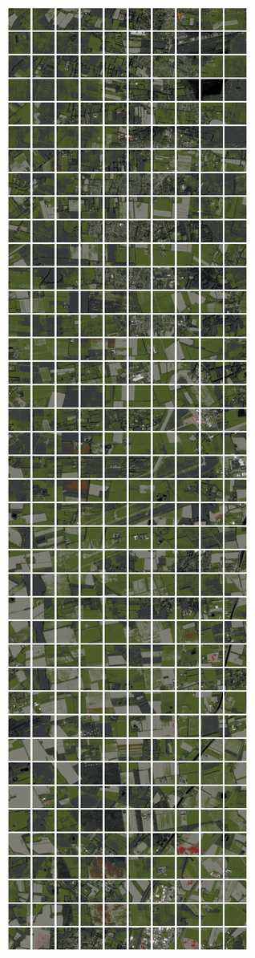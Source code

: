 <html>
<div>
<img src="https://github.com/HakkaTjakka/NL_TILE_MAP/blob/main/18/646/-1064/r.6460.-10640.png" height="44" width="44">
<img src="https://github.com/HakkaTjakka/NL_TILE_MAP/blob/main/18/646/-1064/r.6461.-10640.png" height="44" width="44">
<img src="https://github.com/HakkaTjakka/NL_TILE_MAP/blob/main/18/646/-1064/r.6462.-10640.png" height="44" width="44">
<img src="https://github.com/HakkaTjakka/NL_TILE_MAP/blob/main/18/646/-1064/r.6463.-10640.png" height="44" width="44">
<img src="https://github.com/HakkaTjakka/NL_TILE_MAP/blob/main/18/646/-1064/r.6464.-10640.png" height="44" width="44">
<img src="https://github.com/HakkaTjakka/NL_TILE_MAP/blob/main/18/646/-1064/r.6465.-10640.png" height="44" width="44">
<img src="https://github.com/HakkaTjakka/NL_TILE_MAP/blob/main/18/646/-1064/r.6466.-10640.png" height="44" width="44">
<img src="https://github.com/HakkaTjakka/NL_TILE_MAP/blob/main/18/646/-1064/r.6467.-10640.png" height="44" width="44">
<img src="https://github.com/HakkaTjakka/NL_TILE_MAP/blob/main/18/646/-1064/r.6468.-10640.png" height="44" width="44">
<img src="https://github.com/HakkaTjakka/NL_TILE_MAP/blob/main/18/646/-1064/r.6469.-10640.png" height="44" width="44">
<img src="https://github.com/HakkaTjakka/NL_TILE_MAP/blob/main/18/647/-1064/r.6470.-10640.png" height="44" width="44">
<img src="https://github.com/HakkaTjakka/NL_TILE_MAP/blob/main/18/647/-1064/r.6471.-10640.png" height="44" width="44">
<img src="https://github.com/HakkaTjakka/NL_TILE_MAP/blob/main/18/647/-1064/r.6472.-10640.png" height="44" width="44">
<img src="https://github.com/HakkaTjakka/NL_TILE_MAP/blob/main/18/647/-1064/r.6473.-10640.png" height="44" width="44">
<img src="https://github.com/HakkaTjakka/NL_TILE_MAP/blob/main/18/647/-1064/r.6474.-10640.png" height="44" width="44">
<img src="https://github.com/HakkaTjakka/NL_TILE_MAP/blob/main/18/647/-1064/r.6475.-10640.png" height="44" width="44">
<img src="https://github.com/HakkaTjakka/NL_TILE_MAP/blob/main/18/647/-1064/r.6476.-10640.png" height="44" width="44">
<img src="https://github.com/HakkaTjakka/NL_TILE_MAP/blob/main/18/647/-1064/r.6477.-10640.png" height="44" width="44">
<img src="https://github.com/HakkaTjakka/NL_TILE_MAP/blob/main/18/647/-1064/r.6478.-10640.png" height="44" width="44">
<img src="https://github.com/HakkaTjakka/NL_TILE_MAP/blob/main/18/647/-1064/r.6479.-10640.png" height="44" width="44">
<br>
<img src="https://github.com/HakkaTjakka/NL_TILE_MAP/blob/main/18/646/-1064/r.6460.-10639.png" height="44" width="44">
<img src="https://github.com/HakkaTjakka/NL_TILE_MAP/blob/main/18/646/-1064/r.6461.-10639.png" height="44" width="44">
<img src="https://github.com/HakkaTjakka/NL_TILE_MAP/blob/main/18/646/-1064/r.6462.-10639.png" height="44" width="44">
<img src="https://github.com/HakkaTjakka/NL_TILE_MAP/blob/main/18/646/-1064/r.6463.-10639.png" height="44" width="44">
<img src="https://github.com/HakkaTjakka/NL_TILE_MAP/blob/main/18/646/-1064/r.6464.-10639.png" height="44" width="44">
<img src="https://github.com/HakkaTjakka/NL_TILE_MAP/blob/main/18/646/-1064/r.6465.-10639.png" height="44" width="44">
<img src="https://github.com/HakkaTjakka/NL_TILE_MAP/blob/main/18/646/-1064/r.6466.-10639.png" height="44" width="44">
<img src="https://github.com/HakkaTjakka/NL_TILE_MAP/blob/main/18/646/-1064/r.6467.-10639.png" height="44" width="44">
<img src="https://github.com/HakkaTjakka/NL_TILE_MAP/blob/main/18/646/-1064/r.6468.-10639.png" height="44" width="44">
<img src="https://github.com/HakkaTjakka/NL_TILE_MAP/blob/main/18/646/-1064/r.6469.-10639.png" height="44" width="44">
<img src="https://github.com/HakkaTjakka/NL_TILE_MAP/blob/main/18/647/-1064/r.6470.-10639.png" height="44" width="44">
<img src="https://github.com/HakkaTjakka/NL_TILE_MAP/blob/main/18/647/-1064/r.6471.-10639.png" height="44" width="44">
<img src="https://github.com/HakkaTjakka/NL_TILE_MAP/blob/main/18/647/-1064/r.6472.-10639.png" height="44" width="44">
<img src="https://github.com/HakkaTjakka/NL_TILE_MAP/blob/main/18/647/-1064/r.6473.-10639.png" height="44" width="44">
<img src="https://github.com/HakkaTjakka/NL_TILE_MAP/blob/main/18/647/-1064/r.6474.-10639.png" height="44" width="44">
<img src="https://github.com/HakkaTjakka/NL_TILE_MAP/blob/main/18/647/-1064/r.6475.-10639.png" height="44" width="44">
<img src="https://github.com/HakkaTjakka/NL_TILE_MAP/blob/main/18/647/-1064/r.6476.-10639.png" height="44" width="44">
<img src="https://github.com/HakkaTjakka/NL_TILE_MAP/blob/main/18/647/-1064/r.6477.-10639.png" height="44" width="44">
<img src="https://github.com/HakkaTjakka/NL_TILE_MAP/blob/main/18/647/-1064/r.6478.-10639.png" height="44" width="44">
<img src="https://github.com/HakkaTjakka/NL_TILE_MAP/blob/main/18/647/-1064/r.6479.-10639.png" height="44" width="44">
<br>
<img src="https://github.com/HakkaTjakka/NL_TILE_MAP/blob/main/18/646/-1064/r.6460.-10638.png" height="44" width="44">
<img src="https://github.com/HakkaTjakka/NL_TILE_MAP/blob/main/18/646/-1064/r.6461.-10638.png" height="44" width="44">
<img src="https://github.com/HakkaTjakka/NL_TILE_MAP/blob/main/18/646/-1064/r.6462.-10638.png" height="44" width="44">
<img src="https://github.com/HakkaTjakka/NL_TILE_MAP/blob/main/18/646/-1064/r.6463.-10638.png" height="44" width="44">
<img src="https://github.com/HakkaTjakka/NL_TILE_MAP/blob/main/18/646/-1064/r.6464.-10638.png" height="44" width="44">
<img src="https://github.com/HakkaTjakka/NL_TILE_MAP/blob/main/18/646/-1064/r.6465.-10638.png" height="44" width="44">
<img src="https://github.com/HakkaTjakka/NL_TILE_MAP/blob/main/18/646/-1064/r.6466.-10638.png" height="44" width="44">
<img src="https://github.com/HakkaTjakka/NL_TILE_MAP/blob/main/18/646/-1064/r.6467.-10638.png" height="44" width="44">
<img src="https://github.com/HakkaTjakka/NL_TILE_MAP/blob/main/18/646/-1064/r.6468.-10638.png" height="44" width="44">
<img src="https://github.com/HakkaTjakka/NL_TILE_MAP/blob/main/18/646/-1064/r.6469.-10638.png" height="44" width="44">
<img src="https://github.com/HakkaTjakka/NL_TILE_MAP/blob/main/18/647/-1064/r.6470.-10638.png" height="44" width="44">
<img src="https://github.com/HakkaTjakka/NL_TILE_MAP/blob/main/18/647/-1064/r.6471.-10638.png" height="44" width="44">
<img src="https://github.com/HakkaTjakka/NL_TILE_MAP/blob/main/18/647/-1064/r.6472.-10638.png" height="44" width="44">
<img src="https://github.com/HakkaTjakka/NL_TILE_MAP/blob/main/18/647/-1064/r.6473.-10638.png" height="44" width="44">
<img src="https://github.com/HakkaTjakka/NL_TILE_MAP/blob/main/18/647/-1064/r.6474.-10638.png" height="44" width="44">
<img src="https://github.com/HakkaTjakka/NL_TILE_MAP/blob/main/18/647/-1064/r.6475.-10638.png" height="44" width="44">
<img src="https://github.com/HakkaTjakka/NL_TILE_MAP/blob/main/18/647/-1064/r.6476.-10638.png" height="44" width="44">
<img src="https://github.com/HakkaTjakka/NL_TILE_MAP/blob/main/18/647/-1064/r.6477.-10638.png" height="44" width="44">
<img src="https://github.com/HakkaTjakka/NL_TILE_MAP/blob/main/18/647/-1064/r.6478.-10638.png" height="44" width="44">
<img src="https://github.com/HakkaTjakka/NL_TILE_MAP/blob/main/18/647/-1064/r.6479.-10638.png" height="44" width="44">
<br>
<img src="https://github.com/HakkaTjakka/NL_TILE_MAP/blob/main/18/646/-1064/r.6460.-10637.png" height="44" width="44">
<img src="https://github.com/HakkaTjakka/NL_TILE_MAP/blob/main/18/646/-1064/r.6461.-10637.png" height="44" width="44">
<img src="https://github.com/HakkaTjakka/NL_TILE_MAP/blob/main/18/646/-1064/r.6462.-10637.png" height="44" width="44">
<img src="https://github.com/HakkaTjakka/NL_TILE_MAP/blob/main/18/646/-1064/r.6463.-10637.png" height="44" width="44">
<img src="https://github.com/HakkaTjakka/NL_TILE_MAP/blob/main/18/646/-1064/r.6464.-10637.png" height="44" width="44">
<img src="https://github.com/HakkaTjakka/NL_TILE_MAP/blob/main/18/646/-1064/r.6465.-10637.png" height="44" width="44">
<img src="https://github.com/HakkaTjakka/NL_TILE_MAP/blob/main/18/646/-1064/r.6466.-10637.png" height="44" width="44">
<img src="https://github.com/HakkaTjakka/NL_TILE_MAP/blob/main/18/646/-1064/r.6467.-10637.png" height="44" width="44">
<img src="https://github.com/HakkaTjakka/NL_TILE_MAP/blob/main/18/646/-1064/r.6468.-10637.png" height="44" width="44">
<img src="https://github.com/HakkaTjakka/NL_TILE_MAP/blob/main/18/646/-1064/r.6469.-10637.png" height="44" width="44">
<img src="https://github.com/HakkaTjakka/NL_TILE_MAP/blob/main/18/647/-1064/r.6470.-10637.png" height="44" width="44">
<img src="https://github.com/HakkaTjakka/NL_TILE_MAP/blob/main/18/647/-1064/r.6471.-10637.png" height="44" width="44">
<img src="https://github.com/HakkaTjakka/NL_TILE_MAP/blob/main/18/647/-1064/r.6472.-10637.png" height="44" width="44">
<img src="https://github.com/HakkaTjakka/NL_TILE_MAP/blob/main/18/647/-1064/r.6473.-10637.png" height="44" width="44">
<img src="https://github.com/HakkaTjakka/NL_TILE_MAP/blob/main/18/647/-1064/r.6474.-10637.png" height="44" width="44">
<img src="https://github.com/HakkaTjakka/NL_TILE_MAP/blob/main/18/647/-1064/r.6475.-10637.png" height="44" width="44">
<img src="https://github.com/HakkaTjakka/NL_TILE_MAP/blob/main/18/647/-1064/r.6476.-10637.png" height="44" width="44">
<img src="https://github.com/HakkaTjakka/NL_TILE_MAP/blob/main/18/647/-1064/r.6477.-10637.png" height="44" width="44">
<img src="https://github.com/HakkaTjakka/NL_TILE_MAP/blob/main/18/647/-1064/r.6478.-10637.png" height="44" width="44">
<img src="https://github.com/HakkaTjakka/NL_TILE_MAP/blob/main/18/647/-1064/r.6479.-10637.png" height="44" width="44">
<br>
<img src="https://github.com/HakkaTjakka/NL_TILE_MAP/blob/main/18/646/-1064/r.6460.-10636.png" height="44" width="44">
<img src="https://github.com/HakkaTjakka/NL_TILE_MAP/blob/main/18/646/-1064/r.6461.-10636.png" height="44" width="44">
<img src="https://github.com/HakkaTjakka/NL_TILE_MAP/blob/main/18/646/-1064/r.6462.-10636.png" height="44" width="44">
<img src="https://github.com/HakkaTjakka/NL_TILE_MAP/blob/main/18/646/-1064/r.6463.-10636.png" height="44" width="44">
<img src="https://github.com/HakkaTjakka/NL_TILE_MAP/blob/main/18/646/-1064/r.6464.-10636.png" height="44" width="44">
<img src="https://github.com/HakkaTjakka/NL_TILE_MAP/blob/main/18/646/-1064/r.6465.-10636.png" height="44" width="44">
<img src="https://github.com/HakkaTjakka/NL_TILE_MAP/blob/main/18/646/-1064/r.6466.-10636.png" height="44" width="44">
<img src="https://github.com/HakkaTjakka/NL_TILE_MAP/blob/main/18/646/-1064/r.6467.-10636.png" height="44" width="44">
<img src="https://github.com/HakkaTjakka/NL_TILE_MAP/blob/main/18/646/-1064/r.6468.-10636.png" height="44" width="44">
<img src="https://github.com/HakkaTjakka/NL_TILE_MAP/blob/main/18/646/-1064/r.6469.-10636.png" height="44" width="44">
<img src="https://github.com/HakkaTjakka/NL_TILE_MAP/blob/main/18/647/-1064/r.6470.-10636.png" height="44" width="44">
<img src="https://github.com/HakkaTjakka/NL_TILE_MAP/blob/main/18/647/-1064/r.6471.-10636.png" height="44" width="44">
<img src="https://github.com/HakkaTjakka/NL_TILE_MAP/blob/main/18/647/-1064/r.6472.-10636.png" height="44" width="44">
<img src="https://github.com/HakkaTjakka/NL_TILE_MAP/blob/main/18/647/-1064/r.6473.-10636.png" height="44" width="44">
<img src="https://github.com/HakkaTjakka/NL_TILE_MAP/blob/main/18/647/-1064/r.6474.-10636.png" height="44" width="44">
<img src="https://github.com/HakkaTjakka/NL_TILE_MAP/blob/main/18/647/-1064/r.6475.-10636.png" height="44" width="44">
<img src="https://github.com/HakkaTjakka/NL_TILE_MAP/blob/main/18/647/-1064/r.6476.-10636.png" height="44" width="44">
<img src="https://github.com/HakkaTjakka/NL_TILE_MAP/blob/main/18/647/-1064/r.6477.-10636.png" height="44" width="44">
<img src="https://github.com/HakkaTjakka/NL_TILE_MAP/blob/main/18/647/-1064/r.6478.-10636.png" height="44" width="44">
<img src="https://github.com/HakkaTjakka/NL_TILE_MAP/blob/main/18/647/-1064/r.6479.-10636.png" height="44" width="44">
<br>
<img src="https://github.com/HakkaTjakka/NL_TILE_MAP/blob/main/18/646/-1064/r.6460.-10635.png" height="44" width="44">
<img src="https://github.com/HakkaTjakka/NL_TILE_MAP/blob/main/18/646/-1064/r.6461.-10635.png" height="44" width="44">
<img src="https://github.com/HakkaTjakka/NL_TILE_MAP/blob/main/18/646/-1064/r.6462.-10635.png" height="44" width="44">
<img src="https://github.com/HakkaTjakka/NL_TILE_MAP/blob/main/18/646/-1064/r.6463.-10635.png" height="44" width="44">
<img src="https://github.com/HakkaTjakka/NL_TILE_MAP/blob/main/18/646/-1064/r.6464.-10635.png" height="44" width="44">
<img src="https://github.com/HakkaTjakka/NL_TILE_MAP/blob/main/18/646/-1064/r.6465.-10635.png" height="44" width="44">
<img src="https://github.com/HakkaTjakka/NL_TILE_MAP/blob/main/18/646/-1064/r.6466.-10635.png" height="44" width="44">
<img src="https://github.com/HakkaTjakka/NL_TILE_MAP/blob/main/18/646/-1064/r.6467.-10635.png" height="44" width="44">
<img src="https://github.com/HakkaTjakka/NL_TILE_MAP/blob/main/18/646/-1064/r.6468.-10635.png" height="44" width="44">
<img src="https://github.com/HakkaTjakka/NL_TILE_MAP/blob/main/18/646/-1064/r.6469.-10635.png" height="44" width="44">
<img src="https://github.com/HakkaTjakka/NL_TILE_MAP/blob/main/18/647/-1064/r.6470.-10635.png" height="44" width="44">
<img src="https://github.com/HakkaTjakka/NL_TILE_MAP/blob/main/18/647/-1064/r.6471.-10635.png" height="44" width="44">
<img src="https://github.com/HakkaTjakka/NL_TILE_MAP/blob/main/18/647/-1064/r.6472.-10635.png" height="44" width="44">
<img src="https://github.com/HakkaTjakka/NL_TILE_MAP/blob/main/18/647/-1064/r.6473.-10635.png" height="44" width="44">
<img src="https://github.com/HakkaTjakka/NL_TILE_MAP/blob/main/18/647/-1064/r.6474.-10635.png" height="44" width="44">
<img src="https://github.com/HakkaTjakka/NL_TILE_MAP/blob/main/18/647/-1064/r.6475.-10635.png" height="44" width="44">
<img src="https://github.com/HakkaTjakka/NL_TILE_MAP/blob/main/18/647/-1064/r.6476.-10635.png" height="44" width="44">
<img src="https://github.com/HakkaTjakka/NL_TILE_MAP/blob/main/18/647/-1064/r.6477.-10635.png" height="44" width="44">
<img src="https://github.com/HakkaTjakka/NL_TILE_MAP/blob/main/18/647/-1064/r.6478.-10635.png" height="44" width="44">
<img src="https://github.com/HakkaTjakka/NL_TILE_MAP/blob/main/18/647/-1064/r.6479.-10635.png" height="44" width="44">
<br>
<img src="https://github.com/HakkaTjakka/NL_TILE_MAP/blob/main/18/646/-1064/r.6460.-10634.png" height="44" width="44">
<img src="https://github.com/HakkaTjakka/NL_TILE_MAP/blob/main/18/646/-1064/r.6461.-10634.png" height="44" width="44">
<img src="https://github.com/HakkaTjakka/NL_TILE_MAP/blob/main/18/646/-1064/r.6462.-10634.png" height="44" width="44">
<img src="https://github.com/HakkaTjakka/NL_TILE_MAP/blob/main/18/646/-1064/r.6463.-10634.png" height="44" width="44">
<img src="https://github.com/HakkaTjakka/NL_TILE_MAP/blob/main/18/646/-1064/r.6464.-10634.png" height="44" width="44">
<img src="https://github.com/HakkaTjakka/NL_TILE_MAP/blob/main/18/646/-1064/r.6465.-10634.png" height="44" width="44">
<img src="https://github.com/HakkaTjakka/NL_TILE_MAP/blob/main/18/646/-1064/r.6466.-10634.png" height="44" width="44">
<img src="https://github.com/HakkaTjakka/NL_TILE_MAP/blob/main/18/646/-1064/r.6467.-10634.png" height="44" width="44">
<img src="https://github.com/HakkaTjakka/NL_TILE_MAP/blob/main/18/646/-1064/r.6468.-10634.png" height="44" width="44">
<img src="https://github.com/HakkaTjakka/NL_TILE_MAP/blob/main/18/646/-1064/r.6469.-10634.png" height="44" width="44">
<img src="https://github.com/HakkaTjakka/NL_TILE_MAP/blob/main/18/647/-1064/r.6470.-10634.png" height="44" width="44">
<img src="https://github.com/HakkaTjakka/NL_TILE_MAP/blob/main/18/647/-1064/r.6471.-10634.png" height="44" width="44">
<img src="https://github.com/HakkaTjakka/NL_TILE_MAP/blob/main/18/647/-1064/r.6472.-10634.png" height="44" width="44">
<img src="https://github.com/HakkaTjakka/NL_TILE_MAP/blob/main/18/647/-1064/r.6473.-10634.png" height="44" width="44">
<img src="https://github.com/HakkaTjakka/NL_TILE_MAP/blob/main/18/647/-1064/r.6474.-10634.png" height="44" width="44">
<img src="https://github.com/HakkaTjakka/NL_TILE_MAP/blob/main/18/647/-1064/r.6475.-10634.png" height="44" width="44">
<img src="https://github.com/HakkaTjakka/NL_TILE_MAP/blob/main/18/647/-1064/r.6476.-10634.png" height="44" width="44">
<img src="https://github.com/HakkaTjakka/NL_TILE_MAP/blob/main/18/647/-1064/r.6477.-10634.png" height="44" width="44">
<img src="https://github.com/HakkaTjakka/NL_TILE_MAP/blob/main/18/647/-1064/r.6478.-10634.png" height="44" width="44">
<img src="https://github.com/HakkaTjakka/NL_TILE_MAP/blob/main/18/647/-1064/r.6479.-10634.png" height="44" width="44">
<br>
<img src="https://github.com/HakkaTjakka/NL_TILE_MAP/blob/main/18/646/-1064/r.6460.-10633.png" height="44" width="44">
<img src="https://github.com/HakkaTjakka/NL_TILE_MAP/blob/main/18/646/-1064/r.6461.-10633.png" height="44" width="44">
<img src="https://github.com/HakkaTjakka/NL_TILE_MAP/blob/main/18/646/-1064/r.6462.-10633.png" height="44" width="44">
<img src="https://github.com/HakkaTjakka/NL_TILE_MAP/blob/main/18/646/-1064/r.6463.-10633.png" height="44" width="44">
<img src="https://github.com/HakkaTjakka/NL_TILE_MAP/blob/main/18/646/-1064/r.6464.-10633.png" height="44" width="44">
<img src="https://github.com/HakkaTjakka/NL_TILE_MAP/blob/main/18/646/-1064/r.6465.-10633.png" height="44" width="44">
<img src="https://github.com/HakkaTjakka/NL_TILE_MAP/blob/main/18/646/-1064/r.6466.-10633.png" height="44" width="44">
<img src="https://github.com/HakkaTjakka/NL_TILE_MAP/blob/main/18/646/-1064/r.6467.-10633.png" height="44" width="44">
<img src="https://github.com/HakkaTjakka/NL_TILE_MAP/blob/main/18/646/-1064/r.6468.-10633.png" height="44" width="44">
<img src="https://github.com/HakkaTjakka/NL_TILE_MAP/blob/main/18/646/-1064/r.6469.-10633.png" height="44" width="44">
<img src="https://github.com/HakkaTjakka/NL_TILE_MAP/blob/main/18/647/-1064/r.6470.-10633.png" height="44" width="44">
<img src="https://github.com/HakkaTjakka/NL_TILE_MAP/blob/main/18/647/-1064/r.6471.-10633.png" height="44" width="44">
<img src="https://github.com/HakkaTjakka/NL_TILE_MAP/blob/main/18/647/-1064/r.6472.-10633.png" height="44" width="44">
<img src="https://github.com/HakkaTjakka/NL_TILE_MAP/blob/main/18/647/-1064/r.6473.-10633.png" height="44" width="44">
<img src="https://github.com/HakkaTjakka/NL_TILE_MAP/blob/main/18/647/-1064/r.6474.-10633.png" height="44" width="44">
<img src="https://github.com/HakkaTjakka/NL_TILE_MAP/blob/main/18/647/-1064/r.6475.-10633.png" height="44" width="44">
<img src="https://github.com/HakkaTjakka/NL_TILE_MAP/blob/main/18/647/-1064/r.6476.-10633.png" height="44" width="44">
<img src="https://github.com/HakkaTjakka/NL_TILE_MAP/blob/main/18/647/-1064/r.6477.-10633.png" height="44" width="44">
<img src="https://github.com/HakkaTjakka/NL_TILE_MAP/blob/main/18/647/-1064/r.6478.-10633.png" height="44" width="44">
<img src="https://github.com/HakkaTjakka/NL_TILE_MAP/blob/main/18/647/-1064/r.6479.-10633.png" height="44" width="44">
<br>
<img src="https://github.com/HakkaTjakka/NL_TILE_MAP/blob/main/18/646/-1064/r.6460.-10632.png" height="44" width="44">
<img src="https://github.com/HakkaTjakka/NL_TILE_MAP/blob/main/18/646/-1064/r.6461.-10632.png" height="44" width="44">
<img src="https://github.com/HakkaTjakka/NL_TILE_MAP/blob/main/18/646/-1064/r.6462.-10632.png" height="44" width="44">
<img src="https://github.com/HakkaTjakka/NL_TILE_MAP/blob/main/18/646/-1064/r.6463.-10632.png" height="44" width="44">
<img src="https://github.com/HakkaTjakka/NL_TILE_MAP/blob/main/18/646/-1064/r.6464.-10632.png" height="44" width="44">
<img src="https://github.com/HakkaTjakka/NL_TILE_MAP/blob/main/18/646/-1064/r.6465.-10632.png" height="44" width="44">
<img src="https://github.com/HakkaTjakka/NL_TILE_MAP/blob/main/18/646/-1064/r.6466.-10632.png" height="44" width="44">
<img src="https://github.com/HakkaTjakka/NL_TILE_MAP/blob/main/18/646/-1064/r.6467.-10632.png" height="44" width="44">
<img src="https://github.com/HakkaTjakka/NL_TILE_MAP/blob/main/18/646/-1064/r.6468.-10632.png" height="44" width="44">
<img src="https://github.com/HakkaTjakka/NL_TILE_MAP/blob/main/18/646/-1064/r.6469.-10632.png" height="44" width="44">
<img src="https://github.com/HakkaTjakka/NL_TILE_MAP/blob/main/18/647/-1064/r.6470.-10632.png" height="44" width="44">
<img src="https://github.com/HakkaTjakka/NL_TILE_MAP/blob/main/18/647/-1064/r.6471.-10632.png" height="44" width="44">
<img src="https://github.com/HakkaTjakka/NL_TILE_MAP/blob/main/18/647/-1064/r.6472.-10632.png" height="44" width="44">
<img src="https://github.com/HakkaTjakka/NL_TILE_MAP/blob/main/18/647/-1064/r.6473.-10632.png" height="44" width="44">
<img src="https://github.com/HakkaTjakka/NL_TILE_MAP/blob/main/18/647/-1064/r.6474.-10632.png" height="44" width="44">
<img src="https://github.com/HakkaTjakka/NL_TILE_MAP/blob/main/18/647/-1064/r.6475.-10632.png" height="44" width="44">
<img src="https://github.com/HakkaTjakka/NL_TILE_MAP/blob/main/18/647/-1064/r.6476.-10632.png" height="44" width="44">
<img src="https://github.com/HakkaTjakka/NL_TILE_MAP/blob/main/18/647/-1064/r.6477.-10632.png" height="44" width="44">
<img src="https://github.com/HakkaTjakka/NL_TILE_MAP/blob/main/18/647/-1064/r.6478.-10632.png" height="44" width="44">
<img src="https://github.com/HakkaTjakka/NL_TILE_MAP/blob/main/18/647/-1064/r.6479.-10632.png" height="44" width="44">
<br>
<img src="https://github.com/HakkaTjakka/NL_TILE_MAP/blob/main/18/646/-1064/r.6460.-10631.png" height="44" width="44">
<img src="https://github.com/HakkaTjakka/NL_TILE_MAP/blob/main/18/646/-1064/r.6461.-10631.png" height="44" width="44">
<img src="https://github.com/HakkaTjakka/NL_TILE_MAP/blob/main/18/646/-1064/r.6462.-10631.png" height="44" width="44">
<img src="https://github.com/HakkaTjakka/NL_TILE_MAP/blob/main/18/646/-1064/r.6463.-10631.png" height="44" width="44">
<img src="https://github.com/HakkaTjakka/NL_TILE_MAP/blob/main/18/646/-1064/r.6464.-10631.png" height="44" width="44">
<img src="https://github.com/HakkaTjakka/NL_TILE_MAP/blob/main/18/646/-1064/r.6465.-10631.png" height="44" width="44">
<img src="https://github.com/HakkaTjakka/NL_TILE_MAP/blob/main/18/646/-1064/r.6466.-10631.png" height="44" width="44">
<img src="https://github.com/HakkaTjakka/NL_TILE_MAP/blob/main/18/646/-1064/r.6467.-10631.png" height="44" width="44">
<img src="https://github.com/HakkaTjakka/NL_TILE_MAP/blob/main/18/646/-1064/r.6468.-10631.png" height="44" width="44">
<img src="https://github.com/HakkaTjakka/NL_TILE_MAP/blob/main/18/646/-1064/r.6469.-10631.png" height="44" width="44">
<img src="https://github.com/HakkaTjakka/NL_TILE_MAP/blob/main/18/647/-1064/r.6470.-10631.png" height="44" width="44">
<img src="https://github.com/HakkaTjakka/NL_TILE_MAP/blob/main/18/647/-1064/r.6471.-10631.png" height="44" width="44">
<img src="https://github.com/HakkaTjakka/NL_TILE_MAP/blob/main/18/647/-1064/r.6472.-10631.png" height="44" width="44">
<img src="https://github.com/HakkaTjakka/NL_TILE_MAP/blob/main/18/647/-1064/r.6473.-10631.png" height="44" width="44">
<img src="https://github.com/HakkaTjakka/NL_TILE_MAP/blob/main/18/647/-1064/r.6474.-10631.png" height="44" width="44">
<img src="https://github.com/HakkaTjakka/NL_TILE_MAP/blob/main/18/647/-1064/r.6475.-10631.png" height="44" width="44">
<img src="https://github.com/HakkaTjakka/NL_TILE_MAP/blob/main/18/647/-1064/r.6476.-10631.png" height="44" width="44">
<img src="https://github.com/HakkaTjakka/NL_TILE_MAP/blob/main/18/647/-1064/r.6477.-10631.png" height="44" width="44">
<img src="https://github.com/HakkaTjakka/NL_TILE_MAP/blob/main/18/647/-1064/r.6478.-10631.png" height="44" width="44">
<img src="https://github.com/HakkaTjakka/NL_TILE_MAP/blob/main/18/647/-1064/r.6479.-10631.png" height="44" width="44">
<br>
<img src="https://github.com/HakkaTjakka/NL_TILE_MAP/blob/main/18/646/-1063/r.6460.-10630.png" height="44" width="44">
<img src="https://github.com/HakkaTjakka/NL_TILE_MAP/blob/main/18/646/-1063/r.6461.-10630.png" height="44" width="44">
<img src="https://github.com/HakkaTjakka/NL_TILE_MAP/blob/main/18/646/-1063/r.6462.-10630.png" height="44" width="44">
<img src="https://github.com/HakkaTjakka/NL_TILE_MAP/blob/main/18/646/-1063/r.6463.-10630.png" height="44" width="44">
<img src="https://github.com/HakkaTjakka/NL_TILE_MAP/blob/main/18/646/-1063/r.6464.-10630.png" height="44" width="44">
<img src="https://github.com/HakkaTjakka/NL_TILE_MAP/blob/main/18/646/-1063/r.6465.-10630.png" height="44" width="44">
<img src="https://github.com/HakkaTjakka/NL_TILE_MAP/blob/main/18/646/-1063/r.6466.-10630.png" height="44" width="44">
<img src="https://github.com/HakkaTjakka/NL_TILE_MAP/blob/main/18/646/-1063/r.6467.-10630.png" height="44" width="44">
<img src="https://github.com/HakkaTjakka/NL_TILE_MAP/blob/main/18/646/-1063/r.6468.-10630.png" height="44" width="44">
<img src="https://github.com/HakkaTjakka/NL_TILE_MAP/blob/main/18/646/-1063/r.6469.-10630.png" height="44" width="44">
<img src="https://github.com/HakkaTjakka/NL_TILE_MAP/blob/main/18/647/-1063/r.6470.-10630.png" height="44" width="44">
<img src="https://github.com/HakkaTjakka/NL_TILE_MAP/blob/main/18/647/-1063/r.6471.-10630.png" height="44" width="44">
<img src="https://github.com/HakkaTjakka/NL_TILE_MAP/blob/main/18/647/-1063/r.6472.-10630.png" height="44" width="44">
<img src="https://github.com/HakkaTjakka/NL_TILE_MAP/blob/main/18/647/-1063/r.6473.-10630.png" height="44" width="44">
<img src="https://github.com/HakkaTjakka/NL_TILE_MAP/blob/main/18/647/-1063/r.6474.-10630.png" height="44" width="44">
<img src="https://github.com/HakkaTjakka/NL_TILE_MAP/blob/main/18/647/-1063/r.6475.-10630.png" height="44" width="44">
<img src="https://github.com/HakkaTjakka/NL_TILE_MAP/blob/main/18/647/-1063/r.6476.-10630.png" height="44" width="44">
<img src="https://github.com/HakkaTjakka/NL_TILE_MAP/blob/main/18/647/-1063/r.6477.-10630.png" height="44" width="44">
<img src="https://github.com/HakkaTjakka/NL_TILE_MAP/blob/main/18/647/-1063/r.6478.-10630.png" height="44" width="44">
<img src="https://github.com/HakkaTjakka/NL_TILE_MAP/blob/main/18/647/-1063/r.6479.-10630.png" height="44" width="44">
<br>
<img src="https://github.com/HakkaTjakka/NL_TILE_MAP/blob/main/18/646/-1063/r.6460.-10629.png" height="44" width="44">
<img src="https://github.com/HakkaTjakka/NL_TILE_MAP/blob/main/18/646/-1063/r.6461.-10629.png" height="44" width="44">
<img src="https://github.com/HakkaTjakka/NL_TILE_MAP/blob/main/18/646/-1063/r.6462.-10629.png" height="44" width="44">
<img src="https://github.com/HakkaTjakka/NL_TILE_MAP/blob/main/18/646/-1063/r.6463.-10629.png" height="44" width="44">
<img src="https://github.com/HakkaTjakka/NL_TILE_MAP/blob/main/18/646/-1063/r.6464.-10629.png" height="44" width="44">
<img src="https://github.com/HakkaTjakka/NL_TILE_MAP/blob/main/18/646/-1063/r.6465.-10629.png" height="44" width="44">
<img src="https://github.com/HakkaTjakka/NL_TILE_MAP/blob/main/18/646/-1063/r.6466.-10629.png" height="44" width="44">
<img src="https://github.com/HakkaTjakka/NL_TILE_MAP/blob/main/18/646/-1063/r.6467.-10629.png" height="44" width="44">
<img src="https://github.com/HakkaTjakka/NL_TILE_MAP/blob/main/18/646/-1063/r.6468.-10629.png" height="44" width="44">
<img src="https://github.com/HakkaTjakka/NL_TILE_MAP/blob/main/18/646/-1063/r.6469.-10629.png" height="44" width="44">
<img src="https://github.com/HakkaTjakka/NL_TILE_MAP/blob/main/18/647/-1063/r.6470.-10629.png" height="44" width="44">
<img src="https://github.com/HakkaTjakka/NL_TILE_MAP/blob/main/18/647/-1063/r.6471.-10629.png" height="44" width="44">
<img src="https://github.com/HakkaTjakka/NL_TILE_MAP/blob/main/18/647/-1063/r.6472.-10629.png" height="44" width="44">
<img src="https://github.com/HakkaTjakka/NL_TILE_MAP/blob/main/18/647/-1063/r.6473.-10629.png" height="44" width="44">
<img src="https://github.com/HakkaTjakka/NL_TILE_MAP/blob/main/18/647/-1063/r.6474.-10629.png" height="44" width="44">
<img src="https://github.com/HakkaTjakka/NL_TILE_MAP/blob/main/18/647/-1063/r.6475.-10629.png" height="44" width="44">
<img src="https://github.com/HakkaTjakka/NL_TILE_MAP/blob/main/18/647/-1063/r.6476.-10629.png" height="44" width="44">
<img src="https://github.com/HakkaTjakka/NL_TILE_MAP/blob/main/18/647/-1063/r.6477.-10629.png" height="44" width="44">
<img src="https://github.com/HakkaTjakka/NL_TILE_MAP/blob/main/18/647/-1063/r.6478.-10629.png" height="44" width="44">
<img src="https://github.com/HakkaTjakka/NL_TILE_MAP/blob/main/18/647/-1063/r.6479.-10629.png" height="44" width="44">
<br>
<img src="https://github.com/HakkaTjakka/NL_TILE_MAP/blob/main/18/646/-1063/r.6460.-10628.png" height="44" width="44">
<img src="https://github.com/HakkaTjakka/NL_TILE_MAP/blob/main/18/646/-1063/r.6461.-10628.png" height="44" width="44">
<img src="https://github.com/HakkaTjakka/NL_TILE_MAP/blob/main/18/646/-1063/r.6462.-10628.png" height="44" width="44">
<img src="https://github.com/HakkaTjakka/NL_TILE_MAP/blob/main/18/646/-1063/r.6463.-10628.png" height="44" width="44">
<img src="https://github.com/HakkaTjakka/NL_TILE_MAP/blob/main/18/646/-1063/r.6464.-10628.png" height="44" width="44">
<img src="https://github.com/HakkaTjakka/NL_TILE_MAP/blob/main/18/646/-1063/r.6465.-10628.png" height="44" width="44">
<img src="https://github.com/HakkaTjakka/NL_TILE_MAP/blob/main/18/646/-1063/r.6466.-10628.png" height="44" width="44">
<img src="https://github.com/HakkaTjakka/NL_TILE_MAP/blob/main/18/646/-1063/r.6467.-10628.png" height="44" width="44">
<img src="https://github.com/HakkaTjakka/NL_TILE_MAP/blob/main/18/646/-1063/r.6468.-10628.png" height="44" width="44">
<img src="https://github.com/HakkaTjakka/NL_TILE_MAP/blob/main/18/646/-1063/r.6469.-10628.png" height="44" width="44">
<img src="https://github.com/HakkaTjakka/NL_TILE_MAP/blob/main/18/647/-1063/r.6470.-10628.png" height="44" width="44">
<img src="https://github.com/HakkaTjakka/NL_TILE_MAP/blob/main/18/647/-1063/r.6471.-10628.png" height="44" width="44">
<img src="https://github.com/HakkaTjakka/NL_TILE_MAP/blob/main/18/647/-1063/r.6472.-10628.png" height="44" width="44">
<img src="https://github.com/HakkaTjakka/NL_TILE_MAP/blob/main/18/647/-1063/r.6473.-10628.png" height="44" width="44">
<img src="https://github.com/HakkaTjakka/NL_TILE_MAP/blob/main/18/647/-1063/r.6474.-10628.png" height="44" width="44">
<img src="https://github.com/HakkaTjakka/NL_TILE_MAP/blob/main/18/647/-1063/r.6475.-10628.png" height="44" width="44">
<img src="https://github.com/HakkaTjakka/NL_TILE_MAP/blob/main/18/647/-1063/r.6476.-10628.png" height="44" width="44">
<img src="https://github.com/HakkaTjakka/NL_TILE_MAP/blob/main/18/647/-1063/r.6477.-10628.png" height="44" width="44">
<img src="https://github.com/HakkaTjakka/NL_TILE_MAP/blob/main/18/647/-1063/r.6478.-10628.png" height="44" width="44">
<img src="https://github.com/HakkaTjakka/NL_TILE_MAP/blob/main/18/647/-1063/r.6479.-10628.png" height="44" width="44">
<br>
<img src="https://github.com/HakkaTjakka/NL_TILE_MAP/blob/main/18/646/-1063/r.6460.-10627.png" height="44" width="44">
<img src="https://github.com/HakkaTjakka/NL_TILE_MAP/blob/main/18/646/-1063/r.6461.-10627.png" height="44" width="44">
<img src="https://github.com/HakkaTjakka/NL_TILE_MAP/blob/main/18/646/-1063/r.6462.-10627.png" height="44" width="44">
<img src="https://github.com/HakkaTjakka/NL_TILE_MAP/blob/main/18/646/-1063/r.6463.-10627.png" height="44" width="44">
<img src="https://github.com/HakkaTjakka/NL_TILE_MAP/blob/main/18/646/-1063/r.6464.-10627.png" height="44" width="44">
<img src="https://github.com/HakkaTjakka/NL_TILE_MAP/blob/main/18/646/-1063/r.6465.-10627.png" height="44" width="44">
<img src="https://github.com/HakkaTjakka/NL_TILE_MAP/blob/main/18/646/-1063/r.6466.-10627.png" height="44" width="44">
<img src="https://github.com/HakkaTjakka/NL_TILE_MAP/blob/main/18/646/-1063/r.6467.-10627.png" height="44" width="44">
<img src="https://github.com/HakkaTjakka/NL_TILE_MAP/blob/main/18/646/-1063/r.6468.-10627.png" height="44" width="44">
<img src="https://github.com/HakkaTjakka/NL_TILE_MAP/blob/main/18/646/-1063/r.6469.-10627.png" height="44" width="44">
<img src="https://github.com/HakkaTjakka/NL_TILE_MAP/blob/main/18/647/-1063/r.6470.-10627.png" height="44" width="44">
<img src="https://github.com/HakkaTjakka/NL_TILE_MAP/blob/main/18/647/-1063/r.6471.-10627.png" height="44" width="44">
<img src="https://github.com/HakkaTjakka/NL_TILE_MAP/blob/main/18/647/-1063/r.6472.-10627.png" height="44" width="44">
<img src="https://github.com/HakkaTjakka/NL_TILE_MAP/blob/main/18/647/-1063/r.6473.-10627.png" height="44" width="44">
<img src="https://github.com/HakkaTjakka/NL_TILE_MAP/blob/main/18/647/-1063/r.6474.-10627.png" height="44" width="44">
<img src="https://github.com/HakkaTjakka/NL_TILE_MAP/blob/main/18/647/-1063/r.6475.-10627.png" height="44" width="44">
<img src="https://github.com/HakkaTjakka/NL_TILE_MAP/blob/main/18/647/-1063/r.6476.-10627.png" height="44" width="44">
<img src="https://github.com/HakkaTjakka/NL_TILE_MAP/blob/main/18/647/-1063/r.6477.-10627.png" height="44" width="44">
<img src="https://github.com/HakkaTjakka/NL_TILE_MAP/blob/main/18/647/-1063/r.6478.-10627.png" height="44" width="44">
<img src="https://github.com/HakkaTjakka/NL_TILE_MAP/blob/main/18/647/-1063/r.6479.-10627.png" height="44" width="44">
<br>
<img src="https://github.com/HakkaTjakka/NL_TILE_MAP/blob/main/18/646/-1063/r.6460.-10626.png" height="44" width="44">
<img src="https://github.com/HakkaTjakka/NL_TILE_MAP/blob/main/18/646/-1063/r.6461.-10626.png" height="44" width="44">
<img src="https://github.com/HakkaTjakka/NL_TILE_MAP/blob/main/18/646/-1063/r.6462.-10626.png" height="44" width="44">
<img src="https://github.com/HakkaTjakka/NL_TILE_MAP/blob/main/18/646/-1063/r.6463.-10626.png" height="44" width="44">
<img src="https://github.com/HakkaTjakka/NL_TILE_MAP/blob/main/18/646/-1063/r.6464.-10626.png" height="44" width="44">
<img src="https://github.com/HakkaTjakka/NL_TILE_MAP/blob/main/18/646/-1063/r.6465.-10626.png" height="44" width="44">
<img src="https://github.com/HakkaTjakka/NL_TILE_MAP/blob/main/18/646/-1063/r.6466.-10626.png" height="44" width="44">
<img src="https://github.com/HakkaTjakka/NL_TILE_MAP/blob/main/18/646/-1063/r.6467.-10626.png" height="44" width="44">
<img src="https://github.com/HakkaTjakka/NL_TILE_MAP/blob/main/18/646/-1063/r.6468.-10626.png" height="44" width="44">
<img src="https://github.com/HakkaTjakka/NL_TILE_MAP/blob/main/18/646/-1063/r.6469.-10626.png" height="44" width="44">
<img src="https://github.com/HakkaTjakka/NL_TILE_MAP/blob/main/18/647/-1063/r.6470.-10626.png" height="44" width="44">
<img src="https://github.com/HakkaTjakka/NL_TILE_MAP/blob/main/18/647/-1063/r.6471.-10626.png" height="44" width="44">
<img src="https://github.com/HakkaTjakka/NL_TILE_MAP/blob/main/18/647/-1063/r.6472.-10626.png" height="44" width="44">
<img src="https://github.com/HakkaTjakka/NL_TILE_MAP/blob/main/18/647/-1063/r.6473.-10626.png" height="44" width="44">
<img src="https://github.com/HakkaTjakka/NL_TILE_MAP/blob/main/18/647/-1063/r.6474.-10626.png" height="44" width="44">
<img src="https://github.com/HakkaTjakka/NL_TILE_MAP/blob/main/18/647/-1063/r.6475.-10626.png" height="44" width="44">
<img src="https://github.com/HakkaTjakka/NL_TILE_MAP/blob/main/18/647/-1063/r.6476.-10626.png" height="44" width="44">
<img src="https://github.com/HakkaTjakka/NL_TILE_MAP/blob/main/18/647/-1063/r.6477.-10626.png" height="44" width="44">
<img src="https://github.com/HakkaTjakka/NL_TILE_MAP/blob/main/18/647/-1063/r.6478.-10626.png" height="44" width="44">
<img src="https://github.com/HakkaTjakka/NL_TILE_MAP/blob/main/18/647/-1063/r.6479.-10626.png" height="44" width="44">
<br>
<img src="https://github.com/HakkaTjakka/NL_TILE_MAP/blob/main/18/646/-1063/r.6460.-10625.png" height="44" width="44">
<img src="https://github.com/HakkaTjakka/NL_TILE_MAP/blob/main/18/646/-1063/r.6461.-10625.png" height="44" width="44">
<img src="https://github.com/HakkaTjakka/NL_TILE_MAP/blob/main/18/646/-1063/r.6462.-10625.png" height="44" width="44">
<img src="https://github.com/HakkaTjakka/NL_TILE_MAP/blob/main/18/646/-1063/r.6463.-10625.png" height="44" width="44">
<img src="https://github.com/HakkaTjakka/NL_TILE_MAP/blob/main/18/646/-1063/r.6464.-10625.png" height="44" width="44">
<img src="https://github.com/HakkaTjakka/NL_TILE_MAP/blob/main/18/646/-1063/r.6465.-10625.png" height="44" width="44">
<img src="https://github.com/HakkaTjakka/NL_TILE_MAP/blob/main/18/646/-1063/r.6466.-10625.png" height="44" width="44">
<img src="https://github.com/HakkaTjakka/NL_TILE_MAP/blob/main/18/646/-1063/r.6467.-10625.png" height="44" width="44">
<img src="https://github.com/HakkaTjakka/NL_TILE_MAP/blob/main/18/646/-1063/r.6468.-10625.png" height="44" width="44">
<img src="https://github.com/HakkaTjakka/NL_TILE_MAP/blob/main/18/646/-1063/r.6469.-10625.png" height="44" width="44">
<img src="https://github.com/HakkaTjakka/NL_TILE_MAP/blob/main/18/647/-1063/r.6470.-10625.png" height="44" width="44">
<img src="https://github.com/HakkaTjakka/NL_TILE_MAP/blob/main/18/647/-1063/r.6471.-10625.png" height="44" width="44">
<img src="https://github.com/HakkaTjakka/NL_TILE_MAP/blob/main/18/647/-1063/r.6472.-10625.png" height="44" width="44">
<img src="https://github.com/HakkaTjakka/NL_TILE_MAP/blob/main/18/647/-1063/r.6473.-10625.png" height="44" width="44">
<img src="https://github.com/HakkaTjakka/NL_TILE_MAP/blob/main/18/647/-1063/r.6474.-10625.png" height="44" width="44">
<img src="https://github.com/HakkaTjakka/NL_TILE_MAP/blob/main/18/647/-1063/r.6475.-10625.png" height="44" width="44">
<img src="https://github.com/HakkaTjakka/NL_TILE_MAP/blob/main/18/647/-1063/r.6476.-10625.png" height="44" width="44">
<img src="https://github.com/HakkaTjakka/NL_TILE_MAP/blob/main/18/647/-1063/r.6477.-10625.png" height="44" width="44">
<img src="https://github.com/HakkaTjakka/NL_TILE_MAP/blob/main/18/647/-1063/r.6478.-10625.png" height="44" width="44">
<img src="https://github.com/HakkaTjakka/NL_TILE_MAP/blob/main/18/647/-1063/r.6479.-10625.png" height="44" width="44">
<br>
<img src="https://github.com/HakkaTjakka/NL_TILE_MAP/blob/main/18/646/-1063/r.6460.-10624.png" height="44" width="44">
<img src="https://github.com/HakkaTjakka/NL_TILE_MAP/blob/main/18/646/-1063/r.6461.-10624.png" height="44" width="44">
<img src="https://github.com/HakkaTjakka/NL_TILE_MAP/blob/main/18/646/-1063/r.6462.-10624.png" height="44" width="44">
<img src="https://github.com/HakkaTjakka/NL_TILE_MAP/blob/main/18/646/-1063/r.6463.-10624.png" height="44" width="44">
<img src="https://github.com/HakkaTjakka/NL_TILE_MAP/blob/main/18/646/-1063/r.6464.-10624.png" height="44" width="44">
<img src="https://github.com/HakkaTjakka/NL_TILE_MAP/blob/main/18/646/-1063/r.6465.-10624.png" height="44" width="44">
<img src="https://github.com/HakkaTjakka/NL_TILE_MAP/blob/main/18/646/-1063/r.6466.-10624.png" height="44" width="44">
<img src="https://github.com/HakkaTjakka/NL_TILE_MAP/blob/main/18/646/-1063/r.6467.-10624.png" height="44" width="44">
<img src="https://github.com/HakkaTjakka/NL_TILE_MAP/blob/main/18/646/-1063/r.6468.-10624.png" height="44" width="44">
<img src="https://github.com/HakkaTjakka/NL_TILE_MAP/blob/main/18/646/-1063/r.6469.-10624.png" height="44" width="44">
<img src="https://github.com/HakkaTjakka/NL_TILE_MAP/blob/main/18/647/-1063/r.6470.-10624.png" height="44" width="44">
<img src="https://github.com/HakkaTjakka/NL_TILE_MAP/blob/main/18/647/-1063/r.6471.-10624.png" height="44" width="44">
<img src="https://github.com/HakkaTjakka/NL_TILE_MAP/blob/main/18/647/-1063/r.6472.-10624.png" height="44" width="44">
<img src="https://github.com/HakkaTjakka/NL_TILE_MAP/blob/main/18/647/-1063/r.6473.-10624.png" height="44" width="44">
<img src="https://github.com/HakkaTjakka/NL_TILE_MAP/blob/main/18/647/-1063/r.6474.-10624.png" height="44" width="44">
<img src="https://github.com/HakkaTjakka/NL_TILE_MAP/blob/main/18/647/-1063/r.6475.-10624.png" height="44" width="44">
<img src="https://github.com/HakkaTjakka/NL_TILE_MAP/blob/main/18/647/-1063/r.6476.-10624.png" height="44" width="44">
<img src="https://github.com/HakkaTjakka/NL_TILE_MAP/blob/main/18/647/-1063/r.6477.-10624.png" height="44" width="44">
<img src="https://github.com/HakkaTjakka/NL_TILE_MAP/blob/main/18/647/-1063/r.6478.-10624.png" height="44" width="44">
<img src="https://github.com/HakkaTjakka/NL_TILE_MAP/blob/main/18/647/-1063/r.6479.-10624.png" height="44" width="44">
<br>
<img src="https://github.com/HakkaTjakka/NL_TILE_MAP/blob/main/18/646/-1063/r.6460.-10623.png" height="44" width="44">
<img src="https://github.com/HakkaTjakka/NL_TILE_MAP/blob/main/18/646/-1063/r.6461.-10623.png" height="44" width="44">
<img src="https://github.com/HakkaTjakka/NL_TILE_MAP/blob/main/18/646/-1063/r.6462.-10623.png" height="44" width="44">
<img src="https://github.com/HakkaTjakka/NL_TILE_MAP/blob/main/18/646/-1063/r.6463.-10623.png" height="44" width="44">
<img src="https://github.com/HakkaTjakka/NL_TILE_MAP/blob/main/18/646/-1063/r.6464.-10623.png" height="44" width="44">
<img src="https://github.com/HakkaTjakka/NL_TILE_MAP/blob/main/18/646/-1063/r.6465.-10623.png" height="44" width="44">
<img src="https://github.com/HakkaTjakka/NL_TILE_MAP/blob/main/18/646/-1063/r.6466.-10623.png" height="44" width="44">
<img src="https://github.com/HakkaTjakka/NL_TILE_MAP/blob/main/18/646/-1063/r.6467.-10623.png" height="44" width="44">
<img src="https://github.com/HakkaTjakka/NL_TILE_MAP/blob/main/18/646/-1063/r.6468.-10623.png" height="44" width="44">
<img src="https://github.com/HakkaTjakka/NL_TILE_MAP/blob/main/18/646/-1063/r.6469.-10623.png" height="44" width="44">
<img src="https://github.com/HakkaTjakka/NL_TILE_MAP/blob/main/18/647/-1063/r.6470.-10623.png" height="44" width="44">
<img src="https://github.com/HakkaTjakka/NL_TILE_MAP/blob/main/18/647/-1063/r.6471.-10623.png" height="44" width="44">
<img src="https://github.com/HakkaTjakka/NL_TILE_MAP/blob/main/18/647/-1063/r.6472.-10623.png" height="44" width="44">
<img src="https://github.com/HakkaTjakka/NL_TILE_MAP/blob/main/18/647/-1063/r.6473.-10623.png" height="44" width="44">
<img src="https://github.com/HakkaTjakka/NL_TILE_MAP/blob/main/18/647/-1063/r.6474.-10623.png" height="44" width="44">
<img src="https://github.com/HakkaTjakka/NL_TILE_MAP/blob/main/18/647/-1063/r.6475.-10623.png" height="44" width="44">
<img src="https://github.com/HakkaTjakka/NL_TILE_MAP/blob/main/18/647/-1063/r.6476.-10623.png" height="44" width="44">
<img src="https://github.com/HakkaTjakka/NL_TILE_MAP/blob/main/18/647/-1063/r.6477.-10623.png" height="44" width="44">
<img src="https://github.com/HakkaTjakka/NL_TILE_MAP/blob/main/18/647/-1063/r.6478.-10623.png" height="44" width="44">
<img src="https://github.com/HakkaTjakka/NL_TILE_MAP/blob/main/18/647/-1063/r.6479.-10623.png" height="44" width="44">
<br>
<img src="https://github.com/HakkaTjakka/NL_TILE_MAP/blob/main/18/646/-1063/r.6460.-10622.png" height="44" width="44">
<img src="https://github.com/HakkaTjakka/NL_TILE_MAP/blob/main/18/646/-1063/r.6461.-10622.png" height="44" width="44">
<img src="https://github.com/HakkaTjakka/NL_TILE_MAP/blob/main/18/646/-1063/r.6462.-10622.png" height="44" width="44">
<img src="https://github.com/HakkaTjakka/NL_TILE_MAP/blob/main/18/646/-1063/r.6463.-10622.png" height="44" width="44">
<img src="https://github.com/HakkaTjakka/NL_TILE_MAP/blob/main/18/646/-1063/r.6464.-10622.png" height="44" width="44">
<img src="https://github.com/HakkaTjakka/NL_TILE_MAP/blob/main/18/646/-1063/r.6465.-10622.png" height="44" width="44">
<img src="https://github.com/HakkaTjakka/NL_TILE_MAP/blob/main/18/646/-1063/r.6466.-10622.png" height="44" width="44">
<img src="https://github.com/HakkaTjakka/NL_TILE_MAP/blob/main/18/646/-1063/r.6467.-10622.png" height="44" width="44">
<img src="https://github.com/HakkaTjakka/NL_TILE_MAP/blob/main/18/646/-1063/r.6468.-10622.png" height="44" width="44">
<img src="https://github.com/HakkaTjakka/NL_TILE_MAP/blob/main/18/646/-1063/r.6469.-10622.png" height="44" width="44">
<img src="https://github.com/HakkaTjakka/NL_TILE_MAP/blob/main/18/647/-1063/r.6470.-10622.png" height="44" width="44">
<img src="https://github.com/HakkaTjakka/NL_TILE_MAP/blob/main/18/647/-1063/r.6471.-10622.png" height="44" width="44">
<img src="https://github.com/HakkaTjakka/NL_TILE_MAP/blob/main/18/647/-1063/r.6472.-10622.png" height="44" width="44">
<img src="https://github.com/HakkaTjakka/NL_TILE_MAP/blob/main/18/647/-1063/r.6473.-10622.png" height="44" width="44">
<img src="https://github.com/HakkaTjakka/NL_TILE_MAP/blob/main/18/647/-1063/r.6474.-10622.png" height="44" width="44">
<img src="https://github.com/HakkaTjakka/NL_TILE_MAP/blob/main/18/647/-1063/r.6475.-10622.png" height="44" width="44">
<img src="https://github.com/HakkaTjakka/NL_TILE_MAP/blob/main/18/647/-1063/r.6476.-10622.png" height="44" width="44">
<img src="https://github.com/HakkaTjakka/NL_TILE_MAP/blob/main/18/647/-1063/r.6477.-10622.png" height="44" width="44">
<img src="https://github.com/HakkaTjakka/NL_TILE_MAP/blob/main/18/647/-1063/r.6478.-10622.png" height="44" width="44">
<img src="https://github.com/HakkaTjakka/NL_TILE_MAP/blob/main/18/647/-1063/r.6479.-10622.png" height="44" width="44">
<br>
<img src="https://github.com/HakkaTjakka/NL_TILE_MAP/blob/main/18/646/-1063/r.6460.-10621.png" height="44" width="44">
<img src="https://github.com/HakkaTjakka/NL_TILE_MAP/blob/main/18/646/-1063/r.6461.-10621.png" height="44" width="44">
<img src="https://github.com/HakkaTjakka/NL_TILE_MAP/blob/main/18/646/-1063/r.6462.-10621.png" height="44" width="44">
<img src="https://github.com/HakkaTjakka/NL_TILE_MAP/blob/main/18/646/-1063/r.6463.-10621.png" height="44" width="44">
<img src="https://github.com/HakkaTjakka/NL_TILE_MAP/blob/main/18/646/-1063/r.6464.-10621.png" height="44" width="44">
<img src="https://github.com/HakkaTjakka/NL_TILE_MAP/blob/main/18/646/-1063/r.6465.-10621.png" height="44" width="44">
<img src="https://github.com/HakkaTjakka/NL_TILE_MAP/blob/main/18/646/-1063/r.6466.-10621.png" height="44" width="44">
<img src="https://github.com/HakkaTjakka/NL_TILE_MAP/blob/main/18/646/-1063/r.6467.-10621.png" height="44" width="44">
<img src="https://github.com/HakkaTjakka/NL_TILE_MAP/blob/main/18/646/-1063/r.6468.-10621.png" height="44" width="44">
<img src="https://github.com/HakkaTjakka/NL_TILE_MAP/blob/main/18/646/-1063/r.6469.-10621.png" height="44" width="44">
<img src="https://github.com/HakkaTjakka/NL_TILE_MAP/blob/main/18/647/-1063/r.6470.-10621.png" height="44" width="44">
<img src="https://github.com/HakkaTjakka/NL_TILE_MAP/blob/main/18/647/-1063/r.6471.-10621.png" height="44" width="44">
<img src="https://github.com/HakkaTjakka/NL_TILE_MAP/blob/main/18/647/-1063/r.6472.-10621.png" height="44" width="44">
<img src="https://github.com/HakkaTjakka/NL_TILE_MAP/blob/main/18/647/-1063/r.6473.-10621.png" height="44" width="44">
<img src="https://github.com/HakkaTjakka/NL_TILE_MAP/blob/main/18/647/-1063/r.6474.-10621.png" height="44" width="44">
<img src="https://github.com/HakkaTjakka/NL_TILE_MAP/blob/main/18/647/-1063/r.6475.-10621.png" height="44" width="44">
<img src="https://github.com/HakkaTjakka/NL_TILE_MAP/blob/main/18/647/-1063/r.6476.-10621.png" height="44" width="44">
<img src="https://github.com/HakkaTjakka/NL_TILE_MAP/blob/main/18/647/-1063/r.6477.-10621.png" height="44" width="44">
<img src="https://github.com/HakkaTjakka/NL_TILE_MAP/blob/main/18/647/-1063/r.6478.-10621.png" height="44" width="44">
<img src="https://github.com/HakkaTjakka/NL_TILE_MAP/blob/main/18/647/-1063/r.6479.-10621.png" height="44" width="44">
<br>
</div>
</html>
